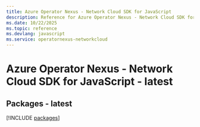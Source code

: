 ```yaml
---
title: Azure Operator Nexus - Network Cloud SDK for JavaScript
description: Reference for Azure Operator Nexus - Network Cloud SDK for JavaScript
ms.date: 10/22/2025
ms.topic: reference
ms.devlang: javascript
ms.service: operatornexus-networkcloud
---
```

# Azure Operator Nexus - Network Cloud SDK for JavaScript - latest
## Packages - latest
[!INCLUDE [packages](operator-nexus---network-cloud-index.md)]